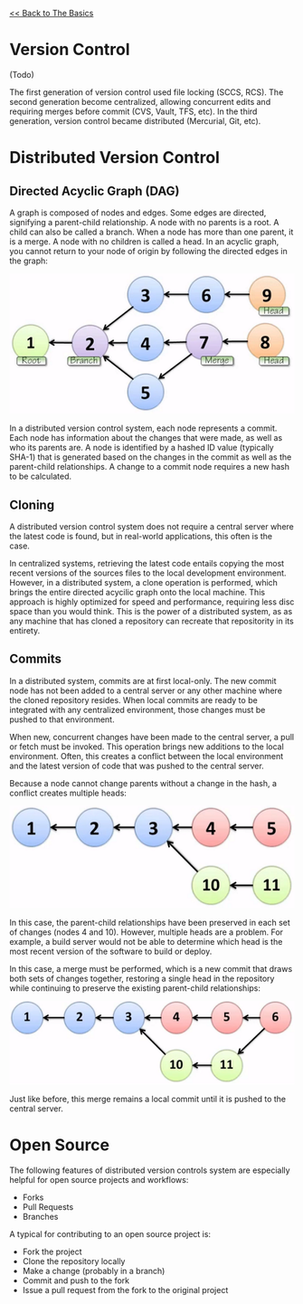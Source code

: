 [<< Back to The Basics](index.md)

# Version Control
(Todo)

The first generation of version control used file locking (SCCS, RCS).  The second generation become centralized, allowing concurrent edits and requiring merges before commit (CVS, Vault, TFS, etc).  In the third generation, version control became distributed (Mercurial, Git, etc).

# Distributed Version Control

## Directed Acyclic Graph (DAG)
A graph is composed of nodes and edges.  Some edges are directed, signifying a parent-child relationship.  A node with no parents is a root.  A child can also be called a branch.  When a node has more than one parent, it is a merge.  A node with no children is called a head.  In an acyclic graph, you cannot return to your node of origin by following the directed edges in the graph:

![DAG](img/dag.png)

In a distributed version control system, each node represents a commit.  Each node has information about the changes that were made, as well as who its parents are.  A node is identified by a hashed ID value (typically SHA-1) that is generated based on the changes in the commit as well as the parent-child relationships.  A change to a commit node requires a new hash to be calculated.

## Cloning
A distributed version control system does not require a central server where the latest code is found, but in real-world applications, this often is the case.  

In centralized systems, retrieving the latest code entails copying the most recent versions of the sources files to the local development environment.  However, in a distributed system, a clone operation is performed, which brings the entire directed acycilic graph onto the local machine.  This approach is highly optimized for speed and performance, requiring less disc space than you would think.  This is the power of a distributed system, as as any machine that has cloned a repository can recreate that repositority in its entirety.

## Commits
In a distributed system, commits are at first local-only.  The new commit node has not been added to a central server or any other machine where the cloned repository resides.  When local commits are ready to be integrated with any centralized environment, those changes must be pushed to that environment.  

When new, concurrent changes have been made to the central server, a pull or fetch must be invoked.  This operation brings new additions to the local environment.  Often, this creates a conflict between the local environment and the latest version of code that was pushed to the central server.  

Because a node cannot change parents without a change in the hash, a conflict creates multiple heads:

![Conflict](img/multiHead.png)

In this case, the parent-child relationships have been preserved in each set of changes (nodes 4 and 10).  However, multiple heads are a problem.  For example, a build server would not be able to determine which head is the most recent version of the software to build or deploy. 

In this case, a merge must be performed, which is a new commit that draws both sets of changes together, restoring a single head in the repository while continuing to preserve the existing parent-child relationships:

![Merge](img/merge.png)

Just like before, this merge remains a local commit until it is pushed to the central server. 

# Open Source
The following features of distributed version controls system are especially helpful for open source projects and workflows:

- Forks
- Pull Requests
- Branches

A typical for contributing to an open source project is:

- Fork the project
- Clone the repository locally
- Make a change (probably in a branch)
- Commit and push to the fork
- Issue a pull request from the fork to the original project